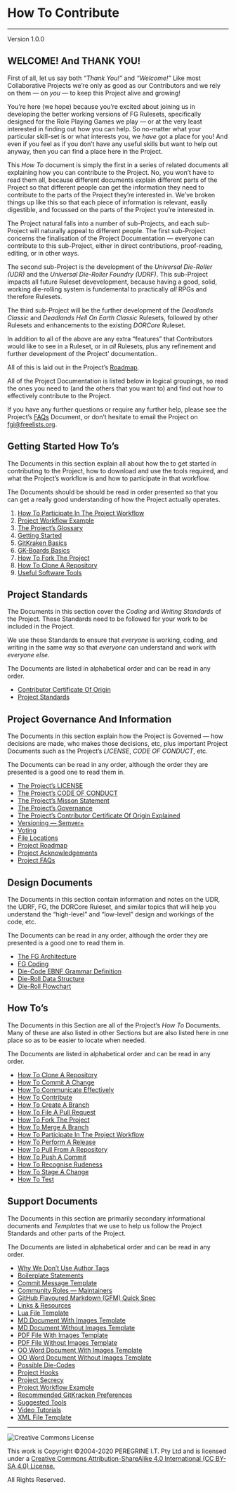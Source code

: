 # How To Contribute

---

Version 1.0.0

## WELCOME! And THANK YOU!

First of all, let us say both *&ldquo;Thank You!&rdquo;* and *&ldquo;Welcome!&rdquo;* Like most Collaborative Projects we&rsquo;re only as good as our Contributors and we rely on them &mdash; on *you* &mdash; to keep this Project alive and growing!

You&rsquo;re here (we hope) because you&rsquo;re excited about joining us in developing the better working versions of FG Rulesets, specifically designed for the Role Playing Games we play &mdash; or at the very least interested in finding out how you can help. So no-matter what your particular skill-set is or what interests you, we *have* got a place for you! And even if you feel as if you don&rsquo;t have any useful skills but want to help out anyway, then you can find a place here in the Project.

This *How To* document is simply the first in a series of related documents all explaining how you can contribute to the Project. No, you won&rsquo;t have to read them all, because different documents explain different parts of the Project so that different people can get the information they need to contribute to the parts of the Project they&rsquo;re interested in. We&rsquo;ve broken things up like this so that each piece of information is relevant, easily digestible, and focussed on the parts of the Project you&rsquo;re interested in.

The Project natural falls into a number of sub-Projects, and each sub-Project will naturally appeal to different people. The first sub-Project concerns the finalisation of the Project Documentation &mdash; everyone can contribute to this sub-Project, either in direct contributions, proof-reading, editing, or in other ways.

The second sub-Project is the development of the *Universal Die-Roller (UDR)* and the *Universal Die-Roller Foundry (UDRF)*. This sub-Project impacts all future Ruleset devevelopment, because having a good, solid, working die-rolling system is fundemental to practically *all* RPGs and therefore Rulesets.

The third sub-Project will be the further development of the *Deadlands Classic* and *Deadlands Hell On Earth Classic* Rulesets, followed by other Rulesets and enhancements to the existing *DORCore* Ruleset.

In addition to all of the above are any extra &ldquo;features&rdquo; that Contributors would like to see in a Ruleset, or in *all* Rulesets, plus any refinement and further development of the Project&rsquo; documentation..

All of this is laid out in the Project&rsquo;s [Roadmap](https://github.com/Dulux-Oz/FGI/tree/master/Project_Documentation/Project_Roadmap.md).

All of the Project Documentation is listed below in logical groupings, so read the ones you need to (and the others that you want to) and find out how to effectively contribute to the Project.

If you have any further questions or require any further help, please see the Project&rsquo;s [FAQs](https://github.com/Dulux-Oz/FGI/tree/master/Project_Documentation/FAQs.md) Document, or don&rsquo;t hesitate to email the Project on <fgi@freelists.org>.

## Getting Started How To&rsquo;s

The Documents in this section explain all about how the to get started in contributing to the Project, how to download and use the tools required, and what the Project&rsquo;s workflow is and how to participate in that workflow.

The Documents should be should be read in order presented so that you can get a really good understanding of how the Project actually operates.

1. [How To Participate In The Project Workflow](https://github.com/Dulux-Oz/FGI/tree/master/Project_Documentation/How_To_Participate_In_The_Project_Workflow.md)
2. [Project Workflow Example](https://github.com/Dulux-Oz/FGI/tree/master/Project_Documentation/Project_Workflow_Example.md)
3. [The Project&rsquo;s Glossary](https://github.com/Dulux-Oz/FGI/tree/master/Project_Documentation/Glossary.md)
4. [Getting Started](https://github.com/Dulux-Oz/FGI/tree/master/Project_Documentation/Getting_Started.md)
5. [GitKraken Basics](https://github.com/Dulux-Oz/FGI/tree/master/Project_Documentation/GitKraken_Basics.md)
6. [GK-Boards Basics](https://support.gitkraken.com/boards/quick-start/)
7. [How To Fork The Project](https://github.com/Dulux-Oz/FGI/tree/master/Project_Documentation/How_To_Fork_The_Project.md)
8. [How To Clone A Repository](https://github.com/tree/master/Project_Documentation/How_To_Clone_A_Repository.md)
9. [Useful Software Tools](https://github.com/Dulux-Oz/FGI/tree/master/Project_Documentation/Tools.md)

## Project Standards

The Documents in this section cover the *Coding* and *Writing Standards*  of the Project. These Standards need to be followed for your work to be included in the Project.

We use these Standards to ensure that *everyone* is working, coding, and writing in the same way so that *everyone* can understand and work with *everyone else*.

The Documents are listed in alphabetical order and can be read in any order.

- [Contributor Certificate Of Origin](https://github.com/Dulux-Oz/FGI/tree/master/Project_Documentation/CCO.md)
- [Project Standards](https://github.com/Dulux-Oz/FGI/tree/master/Project_DocumentsStandards.md)

## Project Governance And Information

The Documents in this section explain how the Project is Governed &mdash; how decisions are made, who makes those decisions, etc, plus important Project Documents such as the Project&rsquo;s *LICENSE*, *CODE OF CONDUCT*, etc.

The Documents can be read in any order, although the order they are presented is a good one to read them in.

- [The Project&rsquo;s LICENSE](https://github.com/Dulux-Oz/FGI/tree/master/LICENSE.md)
- [The Project&rsquo;s CODE OF CONDUCT](https://github.com/Dulux-Oz/FGI/tree/master/CODE_OF_CONDUCT.md)
- [The Project&rsquo;s Misson Statement](https://github.com/Dulux-Oz/FGI/tree/master/Project_Documentation/Mission_Statement.md)
- [The Project&rsquo;s Governance](https://github.com/Dulux-Oz/FGI/tree/master/Project_Documentation/Project_Governance.md)
- [The Project&rsquo;s Contributor Certificate Of Origin Explained](https://github.com/Dulux-Oz/FGI/tree/master/Project_Documentation/CCO_Explained.md)
- [Versioning &mdash; Semver+](https://github.com/Dulux-Oz/FGI/tree/master/Project_Documentation/Semantic_Versioning_Plus.md)
- [Voting](https://github.com/Dulux-Oz/FGI/tree/master/Project_Documentation/Voting.md)
- [File Locations](https://github.com/Dulux-Oz/FGI/tree/master/Project_Documentation/File_Locations.md)
- [Project Roadmap](https://github.com/Dulux-Oz/FGI/tree/master/Project_Documentation/Project_Roadmap.md)
- [Project Acknowledgements](https://github.com/Dulux-Oz/FGI/tree/master/Project_Documentation/Acknowledgements.md)
- [Project FAQs](https://github.com/Dulux-Oz/FGI/tree/master/Project_Documentation/FAQs.md)

## Design Documents

The Documents in this section contain information and notes on the UDR, the UDRF, FG, the DORCore Ruleset, and similar topics that will help you understand the &ldquo;high-level&rdquo; and &ldquo;low-level&rdquo; design and workings of the code, etc.

The Documents can be read in any order, although the order they are presented is a good one to read them in.

- [The FG Architecture](https://github.com/Dulux-Oz/FGI/tree/master/Project_Documentation/FG_Architecture.md)
- [FG Coding](https://github.com/Dulux-Oz/FGI/tree/master/Project_Documentation/FG_Coding.md)
- [Die-Code EBNF Grammar Definition](https://github.com/Dulux-Oz/FGI/tree/master/Support_Files/Die-Code_EBNF_Grammar_Definition.md)
- [Die-Roll Data Structure](https://github.com/Dulux-Oz/FGI/tree/master/Support_Files/Die-Roll_Data_Structure.md)
- [Die-Roll Flowchart](https://github.com/Dulux-Oz/FGI/tree/master/Support_Files/Die_Roll_Flowchart.md)

## How To&rsquo;s

The Documents in this Section are all of the Project&rsquo;s *How To* Documents. Many of these are also listed in other Sections but are also listed here in one place so as to be easier to locate when needed.

The Documents are listed in alphabetical order and can be read in any order.

- [How To Clone A Repository](https://github.com/tree/master/Project_Documentation/How_To_Clone_A_Repository.md)
- [How To Commit A Change](https://github.com/Dulux-Oz/FGI/tree/master/Project_Documentation/How_To_Commit_A_Change.md)
- [How To Communicate Effectively](https://github.com/Dulux-Oz/FGI/tree/master/Project_Documentation/How_To_Communicate_Effectively.md)
- [How To Contribute](https://github.com/Dulux-Oz/FGI/tree/master/Project_Documentation/How_To_Contribute.md)
- [How To Create A Branch](https://github.com/Dulux-Oz/FGI/tree/master/Project_Documentation/How_To_Create_A_Branch.md)
- [How To File A Pull Request](https://github.com/Dulux-Oz/FGI/tree/master/Project_Documentation/How_To_Document_A_Pull_Request.md)
- [How To Fork The Project](https://github.com/Dulux-Oz/FGI/tree/master/Project_Documentation/How_To_Fork_The_Project.md)
- [How To Merge A Branch](https://github.com/Dulux-Oz/FGI/tree/master/Project_Documentation/How_To_Merge_A_Branch.md)
- [How To Participate In The Project Workflow](https://github.com/Dulux-Oz/FGI/tree/master/Project_Documentation/How_To_Participate_In_The_Project_Workflow.md)
- [How To Perform A Release](https://github.com/Dulux-Oz/FGI/tree/master/Project_Documentation/How_To_Perform_A_Release.md)
- [How To Pull From A Repository](https://github.com/Dulux-Oz/FGI/tree/master/Project_Documentation/How_To_Pull_From_A_Repository.md)
- [How To Push A Commit](https://github.com/Dulux-Oz/FGI/tree/master/Project_Documentation/How_To_Push_A_Commit.md)
- [How To Recognise Rudeness](https://github.com/Dulux-Oz/FGI/tree/master/Project_Documentation/How_To_Recognise_Rudeness.md)
- [How To Stage A Change](https://github.com/Dulux-Oz/FGI/tree/master/Project_Documentation/How_To_Stage_A_Change.md)
- [How To Test](https://github.com/Dulux-Oz/FGI/tree/master/Project_Documentation/How_To_Test.md)

## Support Documents

The Documents in this section are primarily secondary informational documents and *Templates* that we use to help us follow the Project Standards and other parts of the Project. 

The Documents are listed in alphabetical order and can be read in any order.

- [Why We Don&rsquo;t Use Author Tags](https://github.com/Dulux-Oz/FGI/tree/master/Project_Documentation/Author_Tags.md)
- [Boilerplate Statements](https://github.com/Dulux-Oz/FGI/tree/master/Support_Files/Boilerplate_Statements.md)
- [Commit Message Template](https://github.com/Dulux-Oz/FGI/tree/master/Support_Files/Commit_Message_Template.md)
- [Community Roles &mdash; Maintainers](https://github.com/Dulux-Oz/FGI/tree/master/Project_Documentation/Maintainers.md)
- [GitHub Flavoured Markdown (GFM) Quick Spec](https://github.com/Dulux-Oz/FGI/tree/master/Project_Documentation/GFM_Quick_Spec.md)
- [Links &amp; Resources](https://github.com/Dulux-Oz/FGI/tree/master/Project_Documentation/Links.md)
- [Lua File Template](https://github.com/Dulux-Oz/FGI/tree/master/Support_Files/lua_file_template.lua)
- [MD Document With Images Template](https://github.com/Dulux-Oz/FGI/tree/master/Support_Files/MD_Document_With_Images_Template.md)
- [MD Document Without Images Template](https://github.com/Dulux-Oz/FGI/tree/master/Support_Files/MD_Document_Without_Images_Template.md)
- [PDF File With Images Template](https://github.com/Dulux-Oz/FGI/tree/master/Support_Files/PDF_File_With_Images_Template.pdf)
- [PDF File Without Images Template](https://github.com/Dulux-Oz/FGI/tree/master/Support_Files/PDF_File_Without_Images_Template.pdf)
- [OO Word Document With Images Template](https://github.com/Dulux-Oz/FGI/tree/master/Support_Files/OO_Word_Document_With_Images_Template.odt)
- [OO Word Document Without Images Template](https://github.com/Dulux-Oz/FGI/tree/master/Support_Files/OO_Word_Document_Without_Images_Template.odt)
- [Possible Die-Codes](https://github.com/Dulux-Oz/FGI/tree/master/Support_Files/Possible_Die-Codes.md)
- [Project Hooks](https://github.com/Dulux-Oz/FGI/tree/master/Project_Documentation/Project_Hooks.md)
- [Project Secrecy](https://github.com/Dulux-Oz/FGI/tree/master/Project_Documentation/Secrecy.md)
- [Project Workflow Example](https://github.com/Dulux-Oz/FGI/tree/master/Project_Documentation/Workflow_Example.md)
- [Recommended GitKracken Preferences](https://github.com/Dulux-Oz/FGI/tree/master/Project_Documentation/GitKracken_Preferences.md)
- [Suggested Tools](https://github.com/Dulux-Oz/FGI/tree/master/Project_Documentation/Tools.md)
- [Video Tutorials](https://github.com/Dulux-Oz/FGI/tree/master/Project_Documentation/Video_Tutorials.md)
- [XML File Template](https://github.com/Dulux-Oz/FGI/tree/master/Support_Files/xml_file_template.xml)

---

![Creative Commons License](https://i.creativecommons.org/l/by-sa/4.0/88x31.png "Creative Commons License")

This work is Copyright &copy;2004-2020 PEREGRINE I.T. Pty Ltd and is licensed under a [Creative Commons Attribution-ShareAlike 4.0 International (CC BY-SA 4.0) License.](https://creativecommons.org/licenses/by-sa/4.0/)

All Rights Reserved.
